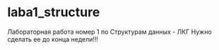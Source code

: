 # laba1_structure
Лабораторная работа номер 1 по Структурам данных - ЛКГ
Нужно сделать ее до конца недели!!!
